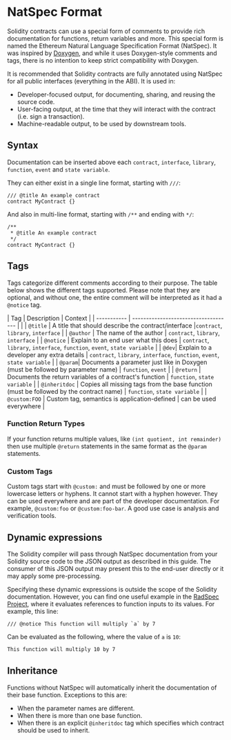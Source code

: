 # NatSpec Format

<!--
cSpell:ignore Doxygen
cSpell:ignore inheritdoc
cSpell:ignore NatSpec
-->

Solidity contracts can use a special form of comments to provide rich documentation for functions, return variables and more. This special form is named the Ethereum Natural Language Specification Format (NatSpec). It was inspired by [Doxygen](https://en.wikipedia.org/wiki/Doxygen), and while it uses Doxygen-style comments and tags, there is no intention to keep strict compatibility with Doxygen.

It is recommended that Solidity contracts are fully annotated using NatSpec for all public interfaces (everything in the ABI). It is used in:

- Developer-focused output, for documenting, sharing, and reusing the source code.
- User-facing output, at the time that they will interact with the contract (i.e. sign a transaction).
- Machine-readable output, to be used by downstream tools.

## Syntax

Documentation can be inserted above each `contract`, `interface`, `library`,
`function`, `event` and `state variable`.

They can either exist in a single line format, starting with `///`:

```solidity
/// @title An example contract
contract MyContract {}
```

And also in multi-line format, starting with `/**` and ending with `*/`:

```solidity
/**
 * @title An example contract
 */
contract MyContract {}
```

## Tags

Tags categorize different comments according to their purpose. The table below shows the different tags supported. Please note that they are optional, and without one, the entire comment will be interpreted as it had a `@notice` tag.

| Tag | Description | Context |
| ----------- | ------------------------------------ | |
| `@title` | A title that should describe the contract/interface |`contract`, `library`, `interface` |
| `@author` | The name of the author | `contract`, `library`, `interface` |
| `@notice` | Explain to an end user what this does | `contract`, `library`, `interface`, `function`, `event`, `state variable` |
| `@dev`| Explain to a developer any extra details | `contract`, `library`, `interface`, `function`, `event`, `state variable` |
| `@param`| Documents a parameter just like in Doxygen (must be followed by parameter name) | `function`, `event` |
| `@return` | Documents the return variables of a contract's function | `function`, `state variable` |
| `@inheritdoc` | Copies all missing tags from the base function (must be followed by the contract name) | `function`, `state variable` |
| `@custom:FOO` | Custom tag, semantics is application-defined | can be used everywhere |

### Function Return Types

If your function returns multiple values, like `(int quotient, int remainder)`
then use multiple `@return` statements in the same format as the `@param` statements.

### Custom Tags

Custom tags start with `@custom:` and must be followed by one or more lowercase letters or hyphens. It cannot start with a hyphen however. They can be used everywhere and are part of the developer documentation. For example, `@custom:foo` or `@custom:foo-bar`. A good use case is analysis and verification tools.

## Dynamic expressions

The Solidity compiler will pass through NatSpec documentation from your Solidity source code to the JSON output as described in this guide. The consumer of this JSON output may present this to the end-user directly or it may apply some pre-processing.

Specifying these dynamic expressions is outside the scope of the Solidity documentation. However, you can find one useful example in the [RadSpec Project](https://github.com/aragon/radspec), where it evaluates references to function inputs to its values. For example, this line:

```solidity
/// @notice This function will multiply `a` by 7
```

Can be evaluated as the following, where the value of `a` is `10`:

```txt
This function will multiply 10 by 7
```

## Inheritance

Functions without NatSpec will automatically inherit the documentation of their base function. Exceptions to this are:

- When the parameter names are different.
- When there is more than one base function.
- When there is an explicit `@inheritdoc` tag which specifies which contract should be used to inherit.
